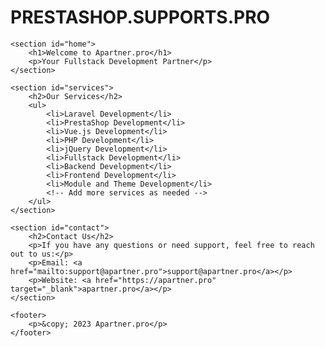 # PRESTASHOP.SUPPORTS.PRO


    <section id="home">
        <h1>Welcome to Apartner.pro</h1>
        <p>Your Fullstack Development Partner</p>
    </section>

    <section id="services">
        <h2>Our Services</h2>
        <ul>
            <li>Laravel Development</li>
            <li>PrestaShop Development</li>
            <li>Vue.js Development</li>
            <li>PHP Development</li>
            <li>jQuery Development</li>
            <li>Fullstack Development</li>
            <li>Backend Development</li>
            <li>Frontend Development</li>
            <li>Module and Theme Development</li>
            <!-- Add more services as needed -->
        </ul>
    </section>

    <section id="contact">
        <h2>Contact Us</h2>
        <p>If you have any questions or need support, feel free to reach out to us:</p>
        <p>Email: <a href="mailto:support@apartner.pro">support@apartner.pro</a></p>
        <p>Website: <a href="https://apartner.pro" target="_blank">apartner.pro</a></p>
    </section>

    <footer>
        <p>&copy; 2023 Apartner.pro</p>
    </footer>
